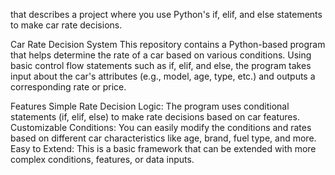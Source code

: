 that describes a project where you use Python's if, elif, and else statements to make car rate decisions.

Car Rate Decision System
This repository contains a Python-based program that helps determine the rate of a car based on various conditions. Using basic control flow statements such as if, elif, and else, the program takes input about the car's attributes (e.g., model, age, type, etc.) and outputs a corresponding rate or price.

Features
Simple Rate Decision Logic: The program uses conditional statements (if, elif, else) to make rate decisions based on car features.
Customizable Conditions: You can easily modify the conditions and rates based on different car characteristics like age, brand, fuel type, and more.
Easy to Extend: This is a basic framework that can be extended with more complex conditions, features, or data inputs.
